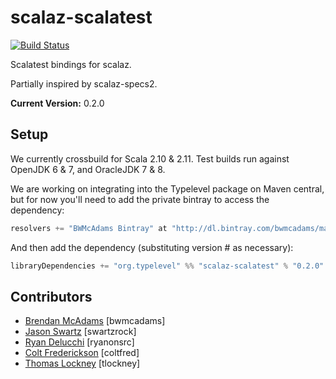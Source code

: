 scalaz-scalatest
================

[![Build Status](https://travis-ci.org/bwmcadams/scalaz-scalatest.svg?branch=master)](https://travis-ci.org/bwmcadams/scalaz-scalatest)

Scalatest bindings for scalaz.

Partially inspired by scalaz-specs2.


**Current Version:** 0.2.0

## Setup  

We currently crossbuild for Scala 2.10 & 2.11. Test builds run against OpenJDK 6 & 7, and OracleJDK 7 & 8.

We are working on integrating into the Typelevel package on Maven central, but for now you'll need to add the private bintray to access the dependency: 
```sbt
resolvers += "BWMcAdams Bintray" at "http://dl.bintray.com/bwmcadams/maven"
```

And then add the dependency (substituting version # as necessary):

```sbt
libraryDependencies += "org.typelevel" %% "scalaz-scalatest" % "0.2.0"
```

## Contributors

* [Brendan McAdams](http://github.com/bwmcadams) [bwmcadams]
* [Jason Swartz](http://github.com/swartzrock) [swartzrock]
* [Ryan Delucchi](http://github.com/ryanonsrc) [ryanonsrc]
* [Colt Frederickson](http://github.com/coltfred) [coltfred]
* [Thomas Lockney](http://github.com/tlockney) [tlockney]
